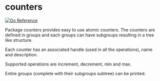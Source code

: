 # counters

[![Go Reference](https://pkg.go.dev/badge/github.com/intuitivelabs/counters.svg)](https://pkg.go.dev/github.com/intuitivelabs/counters)

Package counters provides easy to use atomic counters.
The counters are defined in groups and each groups can have subgroups
 resulting in a tree like structure.

Each counter has an associated handle (used in all the operations),
 name and description.

Supported operations are increment, decrement, min and max.

Entire groups (complete with their subgroups subtree) can be printed.
